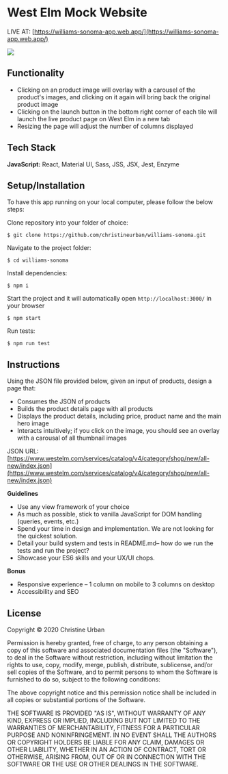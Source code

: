 
# West Elm Mock Website

LIVE AT: [https://williams-sonoma-app.web.app/](https://williams-sonoma-app.web.app/)

![](https://raw.githubusercontent.com/christineurban/williams-sonoma/master/src/images/demo.gif)

## Functionality
- Clicking on an product image will overlay with a carousel of the product's images, and clicking
on it again will bring back the original product image
- Clicking on the launch button in the bottom right corner of each tile will launch the live product page on West Elm in
a new tab
- Resizing the page will adjust the number of columns displayed

## Tech Stack
**JavaScript:** React, Material UI, Sass, JSS, JSX, Jest, Enzyme


## Setup/Installation

To have this app running on your local computer, please follow the below steps:

Clone repository into your folder of choice:
```
$ git clone https://github.com/christineurban/williams-sonoma.git
```
Navigate to the project folder:
```
$ cd williams-sonoma
```

Install dependencies:
```
$ npm i
```
Start the project and it will automatically open `http://localhost:3000/` in your browser
```
$ npm start
```

Run tests:
```
$ npm run test
```
## Instructions

Using the JSON file provided below, given an input of products, design a page that:
- Consumes the JSON of products
- Builds the product details page with all products
- Displays the product details, including price, product name and the main hero image
- Interacts intuitively; if you click on the image, you should see an overlay with a carousal of all thumbnail images

JSON URL: [https://www.westelm.com/services/catalog/v4/category/shop/new/all-new/index.json](https://www.westelm.com/services/catalog/v4/category/shop/new/all-new/index.json)

**Guidelines**
- Use any view framework of your choice
- As much as possible, stick to vanilla JavaScript for DOM handling (queries, events, etc.)
- Spend your time in design and implementation. We are not looking for the quickest solution.
- Detail your build system and tests in README.md– how do we run the tests and run the project?
- Showcase your ES6 skills and your UX/UI chops.

**Bonus**
- Responsive experience – 1 column on mobile to 3 columns on desktop
- Accessibility and SEO

## License

Copyright &copy; 2020 Christine Urban

Permission is hereby granted, free of charge, to any person obtaining a copy of this software and associated documentation files (the "Software"), to deal in the Software without restriction, including without limitation the rights to use, copy, modify, merge, publish, distribute, sublicense, and/or sell copies of the Software, and to permit persons to whom the Software is furnished to do so, subject to the following conditions:

The above copyright notice and this permission notice shall be included in all copies or substantial portions of the Software.

THE SOFTWARE IS PROVIDED "AS IS", WITHOUT WARRANTY OF ANY KIND, EXPRESS OR IMPLIED, INCLUDING BUT NOT LIMITED TO THE WARRANTIES OF MERCHANTABILITY, FITNESS FOR A PARTICULAR PURPOSE AND NONINFRINGEMENT. IN NO EVENT SHALL THE AUTHORS OR COPYRIGHT HOLDERS BE LIABLE FOR ANY CLAIM, DAMAGES OR OTHER LIABILITY, WHETHER IN AN ACTION OF CONTRACT, TORT OR OTHERWISE, ARISING FROM, OUT OF OR IN CONNECTION WITH THE SOFTWARE OR THE USE OR OTHER DEALINGS IN THE SOFTWARE.
